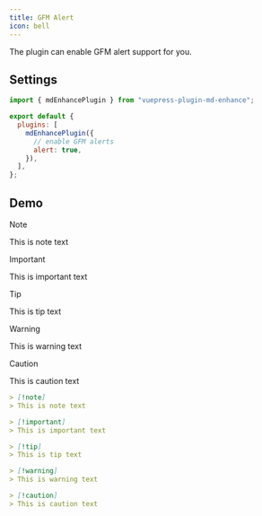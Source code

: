 ```yaml
---
title: GFM Alert
icon: bell
---
```


The plugin can enable GFM alert support for you.

<!-- more -->

## Settings

```js {7} title=".vuepress/config.js"
import { mdEnhancePlugin } from "vuepress-plugin-md-enhance";

export default {
  plugins: [
    mdEnhancePlugin({
      // enable GFM alerts
      alert: true,
    }),
  ],
};
```

<!-- #region after -->

## Demo

<!-- markdownlint-disable MD028 -->

> [!note]
> This is note text

> [!important]
> This is important text

> [!tip]
> This is tip text

> [!warning]
> This is warning text

> [!caution]
> This is caution text

```md
> [!note]
> This is note text

> [!important]
> This is important text

> [!tip]
> This is tip text

> [!warning]
> This is warning text

> [!caution]
> This is caution text
```

<!-- markdownlint-enable MD028 -->

<!-- #endregion after -->

